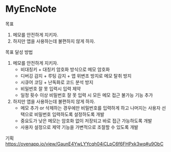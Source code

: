 # MyEncNote

목표
1. 메모를 안전하게 지키자.
2. 하지만 앱을 사용하는데 불편하지 않게 하자.


목표 달성 방법
1. 메모를 안전하게 지키자.
	- 비대칭키 + 대칭키 암호화 방식으로 메모 암호화
	- 디버깅 감지 + 루팅 감지 + 앱 위변조 방지로 메모 탈취 방지
	- 시큐어 코딩 + 난독화로 코드 분석 방지
	- 비밀번호 잘 못 입력시 입력 제약
	- 일정 횟수 이상 비밀번호 잘 못 입력 시 모든 메모 접근 불가능 기능 추가
2. 하지만 앱을 사용하는데 불편하지 않게 하자.
	- 메모 추가 or 삭제하는 경우에만 비밀번호를 입력하게 하고 나머지는 사용자 선택으로 비밀번호 입력하도록 설정하도록 개발
	- 중요도가 낮은 메모는 암호화 없이 저장되고 바로 접근 가능하도록 개발
	- 사용자 설정으로 제약 기능을 가변적으로 조절할 수 있도록 개발


기획
https://ovenapp.io/view/GaunE4YwLYYcqh04iCLpC6f6FHPxk3wq#u9ObC

